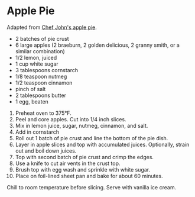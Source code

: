 # Apple Pie

Adapted from [Chef John's apple pie](http://foodwishes.blogspot.com/2009/11/classic-american-apple-pie-warning-this.html).

- 2 batches of pie crust
- 6 large apples (2 braeburn, 2 golden delicious, 2 granny smith, or a similar combination)
- 1/2 lemon, juiced
- 1 cup white sugar
- 3 tablespoons cornstarch
- 1/8 teaspoon nutmeg
- 1/2 teaspoon cinnamon
- pinch of salt
- 2 tablespoons butter
- 1 egg, beaten

1. Preheat oven to 375&deg;F.
2. Peel and core apples. Cut into 1/4 inch slices.
3. Mix in lemon juice, sugar, nutmeg, cinnamon, and salt.
4. Add in cornstarch
5. Roll out 1 batch of pie crust and line the bottom of the pie dish.
6. Layer in apple slices and top with accumulated juices. Optionally, strain out and boil down juices.
7. Top with second batch of pie crust and crimp the edges.
8. Use a knife to cut air vents in the crust top.
9. Brush top with egg wash and sprinkle with white sugar.
10. Place on foil-lined sheet pan and bake for about 60 minutes.

Chill to room temperature before slicing. Serve with vanilla ice cream. 